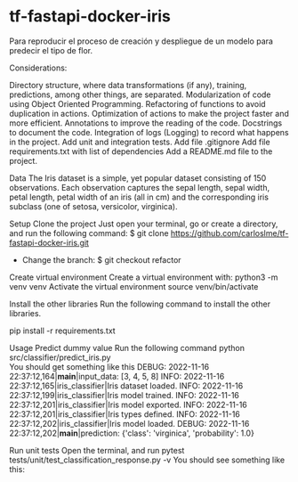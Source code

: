 # tf-fastapi-docker-iris
Para reproducir el proceso de creación y despliegue de un modelo para predecir el tipo de flor.

Considerations:

Directory structure, where data transformations (if any), training, predictions, among other things, are separated.
Modularization of code using Object Oriented Programming.
Refactoring of functions to avoid duplication in actions.
Optimization of actions to make the project faster and more efficient.
Annotations to improve the reading of the code.
Docstrings to document the code.
Integration of logs (Logging) to record what happens in the project.
Add unit and integration tests.
Add file .gitignore
Add file requirements.txt with list of dependencies
Add a README.md file to the project.

Data
The Iris dataset is a simple, yet popular dataset consisting of 150 observations. Each observation captures the sepal length, sepal width, petal length, petal width of an iris (all in cm) and the corresponding iris subclass (one of setosa, versicolor, virginica).

Setup
Clone the project
Just open your terminal, go or create a directory, and run the following command:
$ git clone https://github.com/carloslme/tf-fastapi-docker-iris.git
- Change the branch: 
$ git checkout refactor

Create virtual environment
Create a virtual environment with:
python3 -m venv venv
Activate the virtual environment
source venv/bin/activate

Install the other libraries
Run the following command to install the other libraries.

pip install -r requirements.txt

Usage
Predict dummy value
Run the following command
python src/classifier/predict_iris.py   
You should get something like this
DEBUG: 2022-11-16 22:37:12,164|__main__|input_data: [3, 4, 5, 8]
INFO: 2022-11-16 22:37:12,165|iris_classifier|Iris dataset loaded.
INFO: 2022-11-16 22:37:12,199|iris_classifier|Iris model trained.
INFO: 2022-11-16 22:37:12,201|iris_classifier|Iris model exported.
INFO: 2022-11-16 22:37:12,201|iris_classifier|Iris types defined.
INFO: 2022-11-16 22:37:12,202|iris_classifier|Iris model loaded.
DEBUG: 2022-11-16 22:37:12,202|__main__|prediction: {'class': 'virginica', 'probability': 1.0}

Run unit tests
Open the terminal, and run
pytest tests/unit/test_classification_response.py -v
You should see something like this: